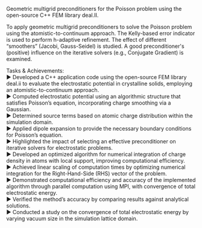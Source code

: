 Geometric multigrid preconditioners for the Poisson problem using the open-source C++ FEM library deal.II. <br />

To apply geometric multigrid preconditioners to solve the Poisson problem using the atomistic-to-continuum approach. The Kelly-based error indicator is used to perform h-adaptive refinement. The effect of different “smoothers” (Jacobi, Gauss-Seidel) is studied. A good preconditioner's (positive) influence on the iterative solvers (e.g., Conjugate Gradient) is examined. <br />

Tasks & Achievements: <br />
▶️ Developed a C++ application code using the open-source FEM library deal.ii to evaluate the electrostatic potential in crystalline solids, employing an atomistic-to-continuum approach. <br />
▶️ Computed electrostatic potential using an algorithmic structure that satisfies Poisson’s equation, incorporating charge smoothing via a Gaussian. <br />
▶️ Determined source terms based on atomic charge distribution within the simulation domain. <br />
▶️ Applied dipole expansion to provide the necessary boundary conditions for Poisson’s equation. <br />
▶️ Highlighted the impact of selecting an effective preconditioner on iterative solvers for electrostatic problems. <br />
▶️ Developed an optimized algorithm for numerical integration of charge density in atoms with local support, improving computational efficiency. <br />
▶️ Achieved linear scaling of computation times by optimizing numerical integration for the Right-Hand-Side (RHS) vector of the problem. <br />
▶️ Demonstrated computational efficiency and accuracy of the implemented algorithm through parallel computation using MPI, with convergence of total electrostatic energy. <br />
▶️ Verified the method’s accuracy by comparing results against analytical solutions. <br />
▶️ Conducted a study on the convergence of total electrostatic energy by varying vacuum size in the simulation lattice domain. <br />

